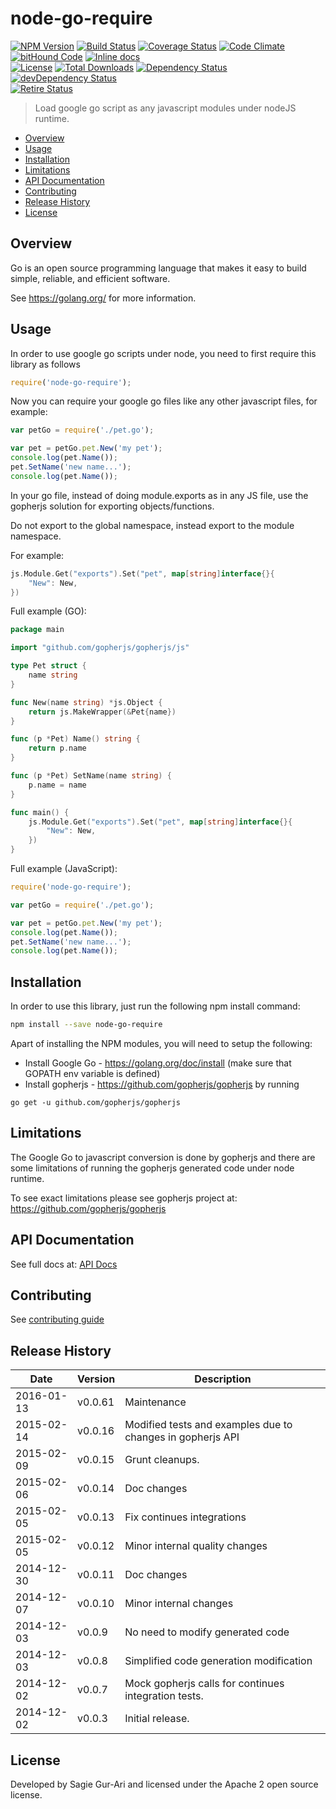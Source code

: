 # node-go-require

[![NPM Version](http://img.shields.io/npm/v/node-go-require.svg?style=flat)](https://www.npmjs.org/package/node-go-require) [![Build Status](https://travis-ci.org/sagiegurari/node-go-require.svg)](http://travis-ci.org/sagiegurari/node-go-require) [![Coverage Status](https://coveralls.io/repos/sagiegurari/node-go-require/badge.svg)](https://coveralls.io/r/sagiegurari/node-go-require) [![Code Climate](https://codeclimate.com/github/sagiegurari/node-go-require/badges/gpa.svg)](https://codeclimate.com/github/sagiegurari/node-go-require) [![bitHound Code](https://www.bithound.io/github/sagiegurari/node-go-require/badges/code.svg)](https://www.bithound.io/github/sagiegurari/node-go-require) [![Inline docs](http://inch-ci.org/github/sagiegurari/node-go-require.svg?branch=master)](http://inch-ci.org/github/sagiegurari/node-go-require)<br>
[![License](https://img.shields.io/npm/l/node-go-require.svg?style=flat)](https://github.com/sagiegurari/node-go-require/blob/master/LICENSE) [![Total Downloads](https://img.shields.io/npm/dt/node-go-require.svg?style=flat)](https://www.npmjs.org/package/node-go-require) [![Dependency Status](https://david-dm.org/sagiegurari/node-go-require.svg)](https://david-dm.org/sagiegurari/node-go-require) [![devDependency Status](https://david-dm.org/sagiegurari/node-go-require/dev-status.svg)](https://david-dm.org/sagiegurari/node-go-require#info=devDependencies)<br>
[![Retire Status](http://retire.insecurity.today/api/image?uri=https://raw.githubusercontent.com/sagiegurari/node-go-require/master/package.json)](http://retire.insecurity.today/api/image?uri=https://raw.githubusercontent.com/sagiegurari/node-go-require/master/package.json)

> Load google go script as any javascript modules under nodeJS runtime.

* [Overview](#overview)
* [Usage](#usage)
* [Installation](#installation)
* [Limitations](#limitations)
* [API Documentation](docs/api.md)
* [Contributing](docs/CONTRIBUTING.md)
* [Release History](#history)
* [License](#license)

<a name="overview"></a>
## Overview
Go is an open source programming language that makes it easy to build simple, reliable, and efficient software.

See https://golang.org/ for more information.

<a name="usage"></a>
## Usage
In order to use google go scripts under node, you need to first require this library as follows

```js
require('node-go-require');
```

Now you can require your google go files like any other javascript files, for example:

```js
var petGo = require('./pet.go');

var pet = petGo.pet.New('my pet');
console.log(pet.Name());
pet.SetName('new name...');
console.log(pet.Name());
```

In your go file, instead of doing module.exports as in any JS file, use the gopherjs solution for exporting objects/functions.

Do not export to the global namespace, instead export to the module namespace.

For example:

```go
js.Module.Get("exports").Set("pet", map[string]interface{}{
    "New": New,
})
```

Full example (GO):

```go
package main

import "github.com/gopherjs/gopherjs/js"

type Pet struct {
	name string
}

func New(name string) *js.Object {
	return js.MakeWrapper(&Pet{name})
}

func (p *Pet) Name() string {
	return p.name
}

func (p *Pet) SetName(name string) {
	p.name = name
}

func main() {
	js.Module.Get("exports").Set("pet", map[string]interface{}{
		"New": New,
	})
}
```

Full example (JavaScript):

```js
require('node-go-require');

var petGo = require('./pet.go');

var pet = petGo.pet.New('my pet');
console.log(pet.Name());
pet.SetName('new name...');
console.log(pet.Name());
```

<a name="installation"></a>
## Installation
In order to use this library, just run the following npm install command:

```sh
npm install --save node-go-require
```

Apart of installing the NPM modules, you will need to setup the following:

 * Install Google Go - https://golang.org/doc/install (make sure that GOPATH env variable is defined)
 * Install gopherjs - https://github.com/gopherjs/gopherjs by running
```
go get -u github.com/gopherjs/gopherjs
```

<a name="limitations"></a>
## Limitations
The Google Go to javascript conversion is done by gopherjs and there are some limitations of running the gopherjs generated code under node runtime.

To see exact limitations please see gopherjs project at: https://github.com/gopherjs/gopherjs

## API Documentation
See full docs at: [API Docs](docs/api.md)

## Contributing
See [contributing guide](docs/CONTRIBUTING.md)

<a name="history"></a>
## Release History

| Date        | Version | Description |
| ----------- | ------- | ----------- |
| 2016-01-13  | v0.0.61 | Maintenance |
| 2015-02-14  | v0.0.16 | Modified tests and examples due to changes in gopherjs API |
| 2015-02-09  | v0.0.15 | Grunt cleanups. |
| 2015-02-06  | v0.0.14 | Doc changes |
| 2015-02-05  | v0.0.13 | Fix continues integrations |
| 2015-02-05  | v0.0.12 | Minor internal quality changes |
| 2014-12-30  | v0.0.11 | Doc changes |
| 2014-12-07  | v0.0.10 | Minor internal changes |
| 2014-12-03  | v0.0.9  | No need to modify generated code |
| 2014-12-03  | v0.0.8  | Simplified code generation modification |
| 2014-12-02  | v0.0.7  | Mock gopherjs calls for continues integration tests. |
| 2014-12-02  | v0.0.3  | Initial release. |

<a name="license"></a>
## License
Developed by Sagie Gur-Ari and licensed under the Apache 2 open source license.
